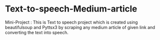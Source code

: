# Text-to-speech-Medium-article

Mini-Project : This is Text to speech project which is created using beautifulsoup and Pyttsx3 by scraping any medium article of given link
and converting the text into speech.
